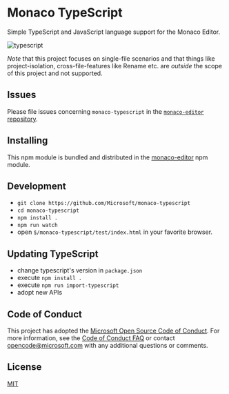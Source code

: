 # Monaco TypeScript

Simple TypeScript and JavaScript language support for the Monaco Editor.

![typescript](https://cloud.githubusercontent.com/assets/5047891/15926623/5262fe08-2e3d-11e6-9b90-1d43fda07178.gif)

*Note* that this project focuses on single-file scenarios and that things like project-isolation, cross-file-features like Rename etc. are *outside* the scope of this project and not supported.

## Issues

Please file issues concerning `monaco-typescript` in the [`monaco-editor` repository](https://github.com/Microsoft/monaco-editor/issues).

## Installing

This npm module is bundled and distributed in the [monaco-editor](https://www.npmjs.com/package/monaco-editor) npm module.


## Development

* `git clone https://github.com/Microsoft/monaco-typescript`
* `cd monaco-typescript`
* `npm install .`
* `npm run watch`
* open `$/monaco-typescript/test/index.html` in your favorite browser.

## Updating TypeScript

* change typescript's version in `package.json`
* execute `npm install .`
* execute `npm run import-typescript`
* adopt new APIs

## Code of Conduct

This project has adopted the [Microsoft Open Source Code of Conduct](https://opensource.microsoft.com/codeofconduct/). For more information, see the [Code of Conduct FAQ](https://opensource.microsoft.com/codeofconduct/faq/) or contact [opencode@microsoft.com](mailto:opencode@microsoft.com) with any additional questions or comments.


## License
[MIT](https://github.com/Microsoft/monaco-typescript/blob/master/LICENSE.md)
